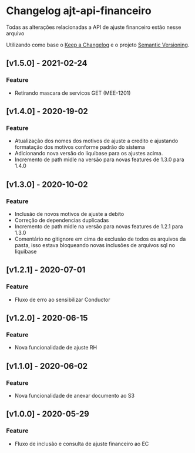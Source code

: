 # Changelog ajt-api-financeiro
Todas as alterações relacionadas a API de ajuste financeiro estão nesse arquivo

Utilizando como base o [Keep a Changelog](http://keepachangelog.com/en/1.0.0/)
e o projeto [Semantic Versioning](http://semver.org/spec/v2.0.0.html).

## [v1.5.0] - 2021-02-24

### Feature
- Retirando mascara de servicos GET (MEE-1201)

## [v1.4.0] - 2020-19-02

### Feature
- Atualização dos nomes dos motivos de ajuste a credito e ajustando formatação dos motivos conforme padrão do sistema
- Adicionando nova versão do liquibase para os ajustes acima.
- Incremento de path midle na versão para novas features de 1.3.0 para 1.4.0
## [v1.3.0] - 2020-10-02

### Feature
- Inclusão de novos motivos de ajuste a debito
- Correção de dependencias duplicadas
- Incremento de path midle na versão para novas features de 1.2.1 para 1.3.0
- Comentário no gitignore em cima de exclusão de todos os arquivos da pasta, isso estava bloqueando novas inclusões de arquivos sql no liquibase

## [v1.2.1] - 2020-07-01

### Feature
- Fluxo de erro ao sensibilizar Conductor

## [v1.2.0] - 2020-06-15

### Feature
- Nova funcionalidade de ajuste RH

## [v1.1.0] - 2020-06-02

### Feature
- Nova funcionalidade de anexar documento ao S3


## [v1.0.0] - 2020-05-29

### Feature
- Fluxo de inclusão e consulta de ajuste financeiro ao EC


